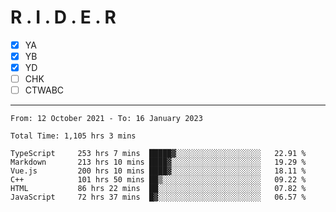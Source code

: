 # R . I . D . E . R

- [x] YA
- [x] YB
- [x] YD
- [ ] CHK
- [ ] CTWABC

---

<!--START_SECTION:waka-->

```text
From: 12 October 2021 - To: 16 January 2023

Total Time: 1,105 hrs 3 mins

TypeScript     253 hrs 7 mins  █████▓░░░░░░░░░░░░░░░░░░░   22.91 %
Markdown       213 hrs 10 mins ████▓░░░░░░░░░░░░░░░░░░░░   19.29 %
Vue.js         200 hrs 10 mins ████▓░░░░░░░░░░░░░░░░░░░░   18.11 %
C++            101 hrs 50 mins ██▒░░░░░░░░░░░░░░░░░░░░░░   09.22 %
HTML           86 hrs 22 mins  ██░░░░░░░░░░░░░░░░░░░░░░░   07.82 %
JavaScript     72 hrs 37 mins  █▓░░░░░░░░░░░░░░░░░░░░░░░   06.57 %
```

<!--END_SECTION:waka-->
